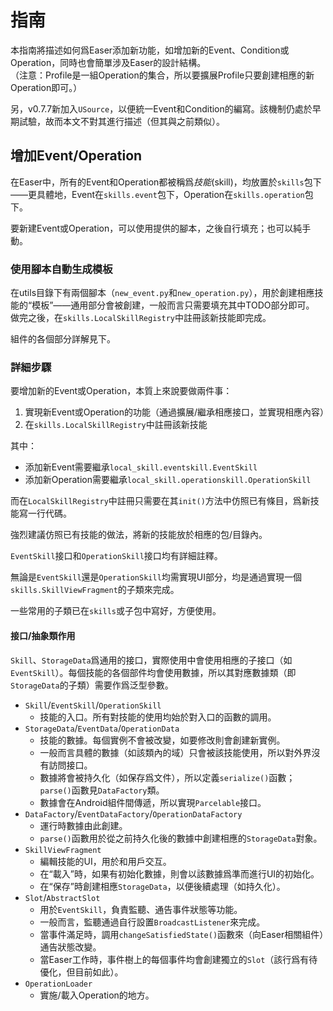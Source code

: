指南
======

本指南將描述如何爲Easer添加新功能，如增加新的Event、Condition或Operation，同時也會簡單涉及Easer的設計結構。  
（注意：Profile是一組Operation的集合，所以要擴展Profile只要創建相應的新Operation即可。）

另，v0.7.7新加入`USource`，以便統一Event和Condition的編寫。該機制仍處於早期試驗，故而本文不對其進行描述（但其與之前類似）。

增加Event/Operation
------

在Easer中，所有的Event和Operation都被稱爲*技能*(skill)，均放置於`skills`包下——更具體地，Event在`skills.event`包下，Operation在`skills.operation`包下。

要新建Event或Operation，可以使用提供的腳本，之後自行填充；也可以純手動。

### 使用腳本自動生成模板

在utils目錄下有兩個腳本（`new_event.py`和`new_operation.py`），用於創建相應技能的“模板”——通用部分會被創建，一般而言只需要填充其中TODO部分即可。
做完之後，在`skills.LocalSkillRegistry`中註冊該新技能即完成。

組件的各個部分詳解見下。

### 詳細步驟

要增加新的Event或Operation，本質上來說要做兩件事：

1. 實現新Event或Operation的功能（通過擴展/繼承相應接口，並實現相應內容）
2. 在`skills.LocalSkillRegistry`中註冊該新技能

其中：

* 添加新Event需要繼承`local_skill.eventskill.EventSkill`
* 添加新Operation需要繼承`local_skill.operationskill.OperationSkill`

而在`LocalSkillRegistry`中註冊只需要在其`init()`方法中仿照已有條目，爲新技能寫一行代碼。

強烈建議仿照已有技能的做法，將新的技能放於相應的包/目錄內。

`EventSkill`接口和`OperationSkill`接口均有詳細註釋。

無論是`EventSkill`還是`OperationSkill`均需實現UI部分，均是通過實現一個`skills.SkillViewFragment`的子類來完成。

一些常用的子類已在`skills`或子包中寫好，方便使用。

#### 接口/抽象類作用

`Skill`、`StorageData`爲通用的接口，實際使用中會使用相應的子接口（如`EventSkill`）。每個技能的各個部件均會使用數據，所以其對應數據類（即`StorageData`的子類）需要作爲泛型參數。

* `Skill`/`EventSkill`/`OperationSkill`
	* 技能的入口。所有對技能的使用均始於對入口的函數的調用。
* `StorageData`/`EventData`/`OperationData`
	* 技能的數據。每個實例不會被改變，如要修改則會創建新實例。
	* 一般而言具體的數據（如該類內的域）只會被該技能使用，所以對外界沒有訪問接口。
	* 數據將會被持久化（如保存爲文件），所以定義`serialize()`函數；`parse()`函數見`DataFactory`類。
	* 數據會在Android組件間傳遞，所以實現`Parcelable`接口。
* `DataFactory`/`EventDataFactory`/`OperationDataFactory`
	* 運行時數據由此創建。
	* `parse()`函數用於從之前持久化後的數據中創建相應的`StorageData`對象。
* `SkillViewFragment`
	* 編輯技能的UI，用於和用戶交互。
	* 在“載入”時，如果有初始化數據，則會以該數據爲準而進行UI的初始化。
	* 在“保存”時創建相應`StorageData`，以便後續處理（如持久化）。
* `Slot`/`AbstractSlot`
	* 用於`EventSkill`，負責監聽、通告事件狀態等功能。
	* 一般而言，監聽通過自行設置`BroadcastListener`來完成。
	* 當事件滿足時，調用`changeSatisfiedState()`函數來（向Easer相關組件）通告狀態改變。
	* 當Easer工作時，事件樹上的每個事件均會創建獨立的`Slot`（該行爲有待優化，但目前如此）。
* `OperationLoader`
	* 實施/載入Operation的地方。

